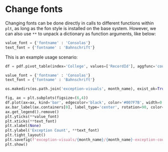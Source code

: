 # Change fonts

Changing fonts can be done directly in calls to different functions within `plt`, as long as the fon style is installed on the base system. However, we can also use `**` to unpack a dictionary as function arguments, like below:

```python
value_font = {'fontname' : 'Consolas'}
text_font = {'fontname' : 'Bahnschrift'}
```

This is an example usage scenario:

```python
df = pdf.pivot_table(index='College', values=['RecordId'], aggfunc='count').sort_values(by='RecordId', ascending=False)

value_font = {'fontname' : 'Consolas'}
text_font = {'fontname' : 'Bahnschrift'}

os.makedirs(os.path.join('exception-visuals', month_name), exist_ok=True)

fig, ax = plt.subplots(figsize=(6,4))
df.plot(ax=ax, kind='bar', edgecolor='black', color='#007F7B', width=0.6)
ax.bar_label(ax.containers[0], label_type='center', rotation=90, color='white', fontname='Consolas')
ax.get_legend().remove()
plt.yticks(**value_font)
plt.xticks(**text_font)
plt.xlabel(None)
plt.ylabel('Exception Count', **text_font)
plt.tight_layout()
plt.savefig(f'exception-visuals/{month_name}/{month_name}-exception-count.png', dpi=100)
plt.show()
```
